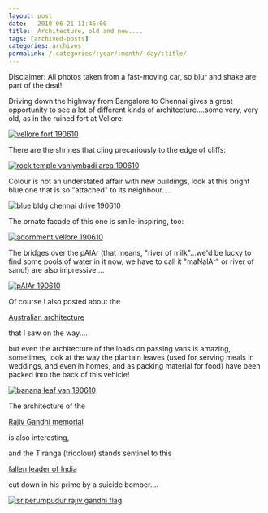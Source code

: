 ```yaml
---
layout: post
date:	2010-06-21 11:46:00
title:  Architecture, old and new....
tags: [archived-posts]
categories: archives
permalink: /:categories/:year/:month/:day/:title/
---
```

Disclaimer: All photos taken from a fast-moving car, so blur and shake are part of the deal!


Driving down the highway from Bangalore to Chennai gives a great opportunity to see a lot of different kinds of architecture....some very, very old, as in the ruined fort at Vellore:



<a href="http://s967.photobucket.com/albums/ae160/pedoral/?action=view&current=IMG_6515.jpg" target="_blank"><img src="http://i967.photobucket.com/albums/ae160/pedoral/IMG_6515.jpg" border="0" alt="vellore fort 190610"></a>




<lj-cut text="more things created by human beings">


There are the shrines that cling precariously to the edge of cliffs:


<a href="http://s967.photobucket.com/albums/ae160/pedoral/?action=view&current=IMG_6506.jpg" target="_blank"><img src="http://i967.photobucket.com/albums/ae160/pedoral/IMG_6506.jpg" border="0" alt="rock temple vaniymbadi area 190610"></a>


Colour is not an understated affair with new buildings, look at this bright blue one that is so "attached" to its neighbour....

<a href="http://s967.photobucket.com/albums/ae160/pedoral/?action=view&current=IMG_6525.jpg" target="_blank"><img src="http://i967.photobucket.com/albums/ae160/pedoral/IMG_6525.jpg" border="0" alt="blue bldg chennai drive 190610"></a>


The ornate facade of this one is smile-inspiring, too:


<a href="http://s967.photobucket.com/albums/ae160/pedoral/?action=view&current=IMG_6526.jpg" target="_blank"><img src="http://i967.photobucket.com/albums/ae160/pedoral/IMG_6526.jpg" border="0" alt="adornment vellore 190610"></a>



The  bridges over the pAlAr (that means, "river of milk"...we'd be lucky to find some pools of water in it now, we have to call it "maNalAr" or river of sand!) are also impressive....


<a href="http://s967.photobucket.com/albums/ae160/pedoral/?action=view&current=IMG_6517.jpg" target="_blank"><img src="http://i967.photobucket.com/albums/ae160/pedoral/IMG_6517.jpg" border="0" alt="pAlAr 190610"></a>


Of course I also posted about the 

<a href=""> Australian architecture </a>

that I saw on the way....

but even the architecture of the loads on passing vans is amazing, sometimes, look at the way the plantain leaves (used for  serving meals in weddings, and even in homes, and as packing material for food) have been packed into the back of this vehicle!


<a href="http://s967.photobucket.com/albums/ae160/pedoral/?action=view&current=IMG_6519.jpg" target="_blank"><img src="http://i967.photobucket.com/albums/ae160/pedoral/IMG_6519.jpg" border="0" alt="banana leaf van 190610"></a>

</lj-cut>


The architecture of the 

<a href="http://wikimapia.org/102784/Rajiv-Gandhi-Memorial"> Rajiv Gandhi memorial </a>


 is also interesting, 

and the Tiranga (tricolour) stands sentinel to this 

<a href="http://en.wikipedia.org/wiki/Assassination_of_Rajiv_Gandhi"> fallen leader of India </a>

cut down in his prime by a suicide bomber....


<a href="http://s967.photobucket.com/albums/ae160/pedoral/?action=view&current=IMG_6523-1.jpg" target="_blank"><img src="http://i967.photobucket.com/albums/ae160/pedoral/IMG_6523-1.jpg" border="0" alt="sriperumpudur rajiv gandhi flag"></a>
